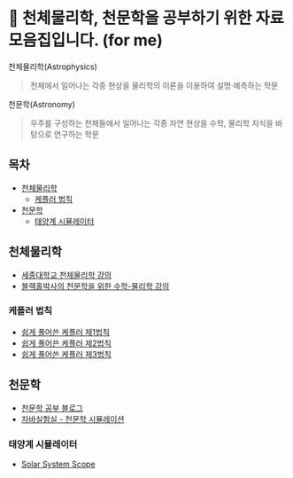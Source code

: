 # 🔭 천체물리학, 천문학을 공부하기 위한 자료 모음집입니다. (for me)

천체물리학(Astrophysics)
> 천체에서 일어나는 각종 현상을 물리학의 이론을 이용하여 설명·예측하는 학문

천문학(Astronomy)
> 우주를 구성하는 천체들에서 일어나는 각종 자연 현상을 수학, 물리학 지식을 바탕으로 연구하는 학문


## 목차
- [천체물리학](#천체물리학)
  - [케플러 법칙](#케플러-법칙)
- [천문학](#천문학)
  - [태양계 시뮬레이터](#태양계-시뮬레이터)

## 천체물리학
- [세종대학교 천체물리학 강의](http://www.kocw.net/home/cview.do?mty=p&kemId=1358421)
- [블랙홀박사의 천문학을 위한 수학-물리학 강의](https://www.youtube.com/watch?v=4J9Cm9niWNI)

### 케플러 법칙
- [쉽게 풀어쓴 케플러 제1법칙](https://blog.naver.com/a4gkyum/220782654784)
- [쉽게 풀어쓴 케플러 제2법칙](https://blog.naver.com/a4gkyum/220783396140)
- [쉽게 풀어쓴 케플러 제3법칙](https://blog.naver.com/a4gkyum/220798867585)

## 천문학
- [천문학 공부 블로그](https://m.blog.naver.com/PostList.naver?blogId=hongju3498&categoryNo=44&logCode=0)
- [자바실험실 - 천문학 시뮬레이션](https://javalab.org/category/astronomy/)

### 태양계 시뮬레이터
- [Solar System Scope](https://www.solarsystemscope.com/)
